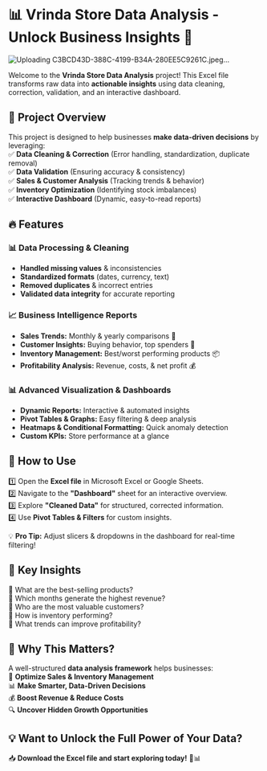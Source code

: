 # 📊 Vrinda Store Data Analysis - Unlock Business Insights 🚀 

![Uploading C3BCD43D-388C-4199-B34A-280EE5C9261C.jpeg…]()

Welcome to the **Vrinda Store Data Analysis** project! This Excel file transforms raw data into **actionable insights** using data cleaning, correction, validation, and an interactive dashboard.

## 📌 Project Overview  
This project is designed to help businesses **make data-driven decisions** by leveraging:  
✅ **Data Cleaning & Correction** (Error handling, standardization, duplicate removal)  
✅ **Data Validation** (Ensuring accuracy & consistency)  
✅ **Sales & Customer Analysis** (Tracking trends & behavior)  
✅ **Inventory Optimization** (Identifying stock imbalances)  
✅ **Interactive Dashboard** (Dynamic, easy-to-read reports)  

## 🔥 Features  
### 📊 **Data Processing & Cleaning**  
- **Handled missing values** & inconsistencies  
- **Standardized formats** (dates, currency, text)  
- **Removed duplicates** & incorrect entries  
- **Validated data integrity** for accurate reporting  

### 📈 **Business Intelligence Reports**  
- **Sales Trends:** Monthly & yearly comparisons 📆  
- **Customer Insights:** Buying behavior, top spenders 🛒  
- **Inventory Management:** Best/worst performing products 📦  
- **Profitability Analysis:** Revenue, costs, & net profit 💰  

### 📊 **Advanced Visualization & Dashboards**  
- **Dynamic Reports:** Interactive & automated insights  
- **Pivot Tables & Graphs:** Easy filtering & deep analysis  
- **Heatmaps & Conditional Formatting:** Quick anomaly detection  
- **Custom KPIs:** Store performance at a glance    

## 🚀 How to Use  
1️⃣ Open the **Excel file** in Microsoft Excel or Google Sheets.  
2️⃣ Navigate to the **"Dashboard"** sheet for an interactive overview.  
3️⃣ Explore **"Cleaned Data"** for structured, corrected information.  
4️⃣ Use **Pivot Tables & Filters** for custom insights.  

💡 **Pro Tip:** Adjust slicers & dropdowns in the dashboard for real-time filtering!  

## 🎯 Key Insights  
📌 What are the best-selling products?  
📌 Which months generate the highest revenue?  
📌 Who are the most valuable customers?  
📌 How is inventory performing?  
📌 What trends can improve profitability?  

## 🎯 Why This Matters?  
A well-structured **data analysis framework** helps businesses:  
🚀 **Optimize Sales & Inventory Management**  
📊 **Make Smarter, Data-Driven Decisions**  
💰 **Boost Revenue & Reduce Costs**  
🔍 **Uncover Hidden Growth Opportunities**  

## 💡 Want to Unlock the Full Power of Your Data?  
📥 **Download the Excel file and start exploring today!** 🚀📊  
